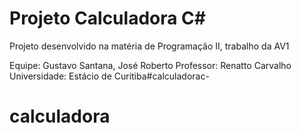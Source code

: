 # Projeto Calculadora C#

Projeto desenvolvido na matéria de Programação II, trabalho da AV1

Equipe: Gustavo Santana, José Roberto
Professor: Renatto Carvalho
Universidade: Estácio de Curitiba#calculadorac-
# calculadora

